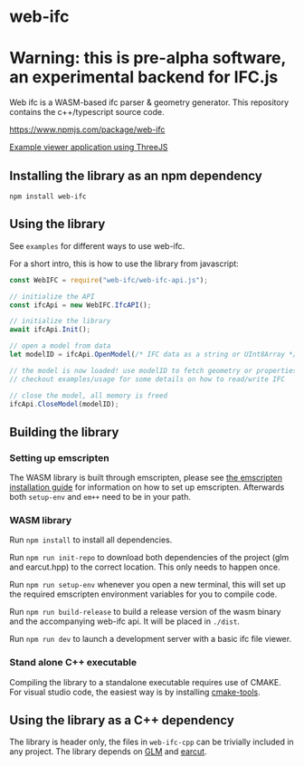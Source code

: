 # web-ifc

# Warning: this is pre-alpha software, an experimental backend for IFC.js

Web ifc is a WASM-based ifc parser & geometry generator. This repository contains the c++/typescript source code.

https://www.npmjs.com/package/web-ifc

[Example viewer application using ThreeJS](https://tomvandig.github.io/web-ifc/examples/viewer/index.html)

## Installing the library as an npm dependency

`npm install web-ifc`

## Using the library

See `examples` for different ways to use web-ifc.

For a short intro, this is how to use the library from javascript:

```JavaScript
const WebIFC = require("web-ifc/web-ifc-api.js");

// initialize the API
const ifcApi = new WebIFC.IfcAPI();

// initialize the library
await ifcApi.Init();

// open a model from data
let modelID = ifcApi.OpenModel(/* IFC data as a string or UInt8Array */, /* optional settings object */, );

// the model is now loaded! use modelID to fetch geometry or properties
// checkout examples/usage for some details on how to read/write IFC

// close the model, all memory is freed
ifcApi.CloseModel(modelID);

```

## Building the library

### Setting up emscripten

The WASM library is built through emscripten, please see [the emscripten installation guide](https://emscripten.org/docs/getting_started/downloads.html) for information on how to set up emscripten. Afterwards both `setup-env` and `em++` need to be in your path.

### WASM library

Run `npm install` to install all dependencies.

Run `npm run init-repo` to download both dependencies of the project (glm and earcut.hpp) to the correct location. This only needs to happen once.

Run `npm run setup-env` whenever you open a new terminal, this will set up the required emscripten environment variables for you to compile code.

Run `npm run build-release` to build a release version of the wasm binary and the accompanying web-ifc api. It will be placed in `./dist`.

Run `npm run dev` to launch a development server with a basic ifc file viewer.


### Stand alone C++ executable

Compiling the library to a standalone executable requires use of CMAKE. For visual studio code, the easiest way is by installing [cmake-tools](https://marketplace.visualstudio.com/items?itemName=ms-vscode.cmake-tools).

## Using the library as a C++ dependency

The library is header only, the files in `web-ifc-cpp` can be trivially included in any project. The library depends on [GLM](https://github.com/g-truc/glm) and [earcut](https://github.com/mapbox/earcut.hpp).